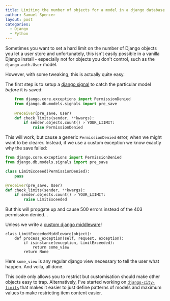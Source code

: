 ```yaml
---
title: Limiting the number of objects for a model in a django database
author: Samuel Spencer
layout: post
categories:
  - Django
  - Python
---
```


Sometimes you want to set a hard limit on the number of Django objects you let a user
store and unfortunately, this isn't easily possible in a vanilla Django install - 
especially not for objects you don't control, such as the `django.auth.User` model.

However, with some tweaking, this is actually quite easy.

The first step is to setup a [django signal](https://docs.djangoproject.com/en/1.9/topics/signals/) to
catch the particular model *before* it is saved:

```python
    from django.core.exceptions import PermissionDenied
    from django.db.models.signals import pre_save
    
    @receiver(pre_save, User)
    def check_limits(sender, **kwargs):
        if sender.objects.count() > YOUR_LIIMIT:
            raise PermissionDenied
```

This will work, but cause a generic `PermissionDenied` error, when we might want to be clearer.
Instead, if we use a custom exception we know exactly why the save failed:

```python
from django.core.exceptions import PermissionDenied
from django.db.models.signals import pre_save

class LimitExceeed(PermissionDenied):
    pass

@receiver(pre_save, User)
def check_limits(sender, **kwargs):
    if sender.objects.count() > YOUR_LIIMIT:
        raise LimitExceeded
```

But this will propgate up and cause 500 errors instead of the 403 permission denied...

Unless we write a [custom django middleware](https://docs.djangoproject.com/en/1.9/topics/http/middleware/)!

```
class LimitExceededMiddleware(object):
    def process_exception(self, request, exception):
        if isinstance(exception, LimitExceeded):
            return some_view
        return None
```

Here `some_view` is any regular django view necessary to tell the user what happen. And voila, all done.

This code only allows you to restrict but customisation should make other objects easy to trap.
Alternatively, I've started working on [`django-city-limits`](https://github.com/LegoStormtroopr/django-city-limits)
that makes it easier to just define patterns of models and maximum values to make restricting item content easier.
